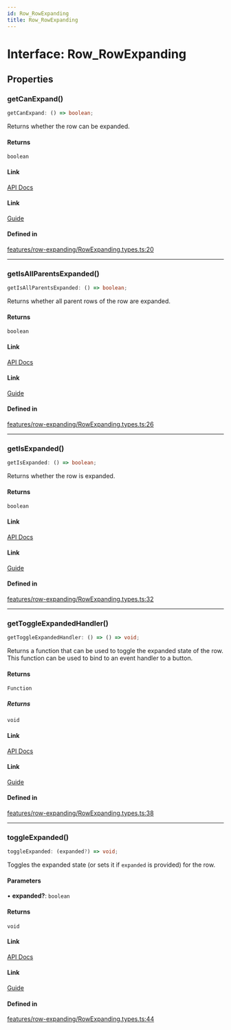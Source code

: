 ```yaml
---
id: Row_RowExpanding
title: Row_RowExpanding
---
```


# Interface: Row\_RowExpanding

## Properties

### getCanExpand()

```ts
getCanExpand: () => boolean;
```

Returns whether the row can be expanded.

#### Returns

`boolean`

#### Link

[API Docs](https://tanstack.com/table/v8/docs/api/features/expanding#getcanexpand)

#### Link

[Guide](https://tanstack.com/table/v8/docs/guide/expanding)

#### Defined in

[features/row-expanding/RowExpanding.types.ts:20](https://github.com/TanStack/table/blob/main/packages/table-core/src/features/row-expanding/RowExpanding.types.ts#L20)

***

### getIsAllParentsExpanded()

```ts
getIsAllParentsExpanded: () => boolean;
```

Returns whether all parent rows of the row are expanded.

#### Returns

`boolean`

#### Link

[API Docs](https://tanstack.com/table/v8/docs/api/features/expanding#getisallparentsexpanded)

#### Link

[Guide](https://tanstack.com/table/v8/docs/guide/expanding)

#### Defined in

[features/row-expanding/RowExpanding.types.ts:26](https://github.com/TanStack/table/blob/main/packages/table-core/src/features/row-expanding/RowExpanding.types.ts#L26)

***

### getIsExpanded()

```ts
getIsExpanded: () => boolean;
```

Returns whether the row is expanded.

#### Returns

`boolean`

#### Link

[API Docs](https://tanstack.com/table/v8/docs/api/features/expanding#getisexpanded)

#### Link

[Guide](https://tanstack.com/table/v8/docs/guide/expanding)

#### Defined in

[features/row-expanding/RowExpanding.types.ts:32](https://github.com/TanStack/table/blob/main/packages/table-core/src/features/row-expanding/RowExpanding.types.ts#L32)

***

### getToggleExpandedHandler()

```ts
getToggleExpandedHandler: () => () => void;
```

Returns a function that can be used to toggle the expanded state of the row. This function can be used to bind to an event handler to a button.

#### Returns

`Function`

##### Returns

`void`

#### Link

[API Docs](https://tanstack.com/table/v8/docs/api/features/expanding#gettoggleexpandedhandler)

#### Link

[Guide](https://tanstack.com/table/v8/docs/guide/expanding)

#### Defined in

[features/row-expanding/RowExpanding.types.ts:38](https://github.com/TanStack/table/blob/main/packages/table-core/src/features/row-expanding/RowExpanding.types.ts#L38)

***

### toggleExpanded()

```ts
toggleExpanded: (expanded?) => void;
```

Toggles the expanded state (or sets it if `expanded` is provided) for the row.

#### Parameters

• **expanded?**: `boolean`

#### Returns

`void`

#### Link

[API Docs](https://tanstack.com/table/v8/docs/api/features/expanding#toggleexpanded)

#### Link

[Guide](https://tanstack.com/table/v8/docs/guide/expanding)

#### Defined in

[features/row-expanding/RowExpanding.types.ts:44](https://github.com/TanStack/table/blob/main/packages/table-core/src/features/row-expanding/RowExpanding.types.ts#L44)
